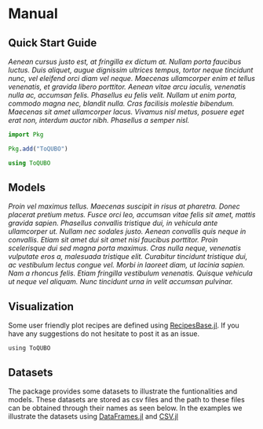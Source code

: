 # Manual

## Quick Start Guide

*Aenean cursus justo est, at fringilla ex dictum at. Nullam porta faucibus luctus. Duis aliquet, augue dignissim ultrices tempus, tortor neque tincidunt nunc, vel eleifend orci diam vel neque. Maecenas ullamcorper enim et tellus venenatis, et gravida libero porttitor. Aenean vitae arcu iaculis, venenatis nulla ac, accumsan felis. Phasellus eu felis velit. Nullam ut enim porta, commodo magna nec, blandit nulla. Cras facilisis molestie bibendum. Maecenas sit amet ullamcorper lacus. Vivamus nisl metus, posuere eget erat non, interdum auctor nibh. Phasellus a semper nisl.*

```julia
import Pkg

Pkg.add("ToQUBO")

using ToQUBO
```

## Models

*Proin vel maximus tellus. Maecenas suscipit in risus at pharetra. Donec placerat pretium metus. Fusce orci leo, accumsan vitae felis sit amet, mattis gravida sapien. Phasellus convallis tristique dui, in vehicula ante ullamcorper ut. Nullam nec sodales justo. Aenean convallis quis neque in convallis. Etiam sit amet dui sit amet nisi faucibus porttitor. Proin scelerisque dui sed magna porta maximus. Cras nulla neque, venenatis vulputate eros a, malesuada tristique elit. Curabitur tincidunt tristique dui, ac vestibulum lectus congue vel. Morbi in laoreet diam, ut lacinia sapien. Nam a rhoncus felis. Etiam fringilla vestibulum venenatis. Quisque vehicula ut neque vel aliquam. Nunc tincidunt urna in velit accumsan pulvinar.*


## Visualization

Some user friendly plot recipes are defined using [RecipesBase.jl](https://github.com/JuliaPlots/RecipesBase.jl). If you have any suggestions do not hesitate to post it as an issue.

```@example
using ToQUBO
```

## Datasets

The package provides some datasets to illustrate the funtionalities and models. These datasets are stored as csv files and the path to these files can be obtained through their names as seen below. In the examples we illustrate the datasets using [DataFrames.jl](https://github.com/JuliaData/DataFrames.jl) and [CSV.jl](https://github.com/JuliaData/CSV.jl)